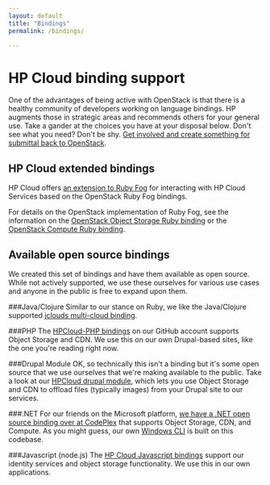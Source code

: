 ```yaml
---
layout: default
title: "Bindings"
permalink: /bindings/

---
```

# HP Cloud binding support

One of the advantages of being active with OpenStack is that there is a healthy community of developers working on language bindings.  HP augments those in strategic areas and recommends others for your general use.  Take a gander at the choices you have at your disposal below.  Don't see what you need?  Don't be shy. [Get involved and create something for submittal back to OpenStack](http://openstack.org/community/).

## HP Cloud extended bindings
HP Cloud offers [an extension to Ruby Fog](/bindings/fog) for interacting with HP Cloud Services based on the OpenStack Ruby Fog bindings.

For details on the OpenStack implementation of Ruby Fog, see the information on the [OpenStack Object Storage Ruby binding](https://github.com/rackspace/ruby-cloudfiles) or the [OpenStack Compute Ruby binding](https://github.com/rackspace/ruby-openstack-compute). 


## Available open source bindings
We created this set of bindings and have them available as open source.  While not actively supported, we use these ourselves for various use cases and anyone in the public is free to expand upon them.

###Java/Clojure
Similar to our stance on Ruby, we like the Java/Clojure supported [jclouds multi-cloud binding](/bindings/jclouds).

###PHP
The [HPCloud-PHP bindings](http://hpcloud.github.com/HPCloud-PHP/) on our GitHub account supports Object Storage and CDN.  We use this on our own Drupal-based sites, like the one you're reading right now.

###Drupal Module
OK, so technically this isn't a binding but it's some open source that we use ourselves that we're making available to the public.  Take a look at our [HPCloud drupal module](http://drupal.org/project/hpcloud), which lets you use Object Storage and CDN to offload files (typically images) from your Drupal site to our services.

###.NET
For our friends on the Microsoft platform, [we have a .NET open source binding over at CodePlex](http://hpcloud.codeplex.com/) that supports Object Storage, CDN, and Compute.  As you might guess, our own [Windows CLI](/cli/windows) is built on this codebase.

###Javascript (node.js)
The [HP Cloud Javascript bindings](http://hpcloud.github.io/hpcloud-js/) support our identity services and object storage functionality. We use this in our own applications.

